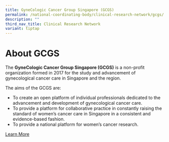 ```yaml
---
title: GyneCologic Cancer Group Singapore (GCGS)
permalink: /national-coordinating-body/clinical-research-network/gcgs/
description: ""
third_nav_title: Clinical Research Network
variant: tiptap
---
```

**About GCGS**
==============

The **GyneCologic Cancer Group Singapore (GCGS)** is a non-profit organization formed in 2017 for the study and advancement of gynecological cancer care in Singapore and the region.

The aims of the GCGS are:

*   To create an open platform of individual professionals dedicated to the advancement and development of gynecological cancer care.
*   To provide a platform for collaborative practice in constantly raising the standard of women’s cancer care in Singapore in a consistent and evidence-based fashion.
*   To provide a national platform for women’s cancer research.


[Learn More](/gcgs/about-gcgs/)
